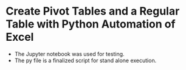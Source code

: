 # Create Pivot Tables and a Regular Table with Python Automation of Excel

* The Jupyter notebook was used for testing.
* The py file is a finalized script for stand alone execution.